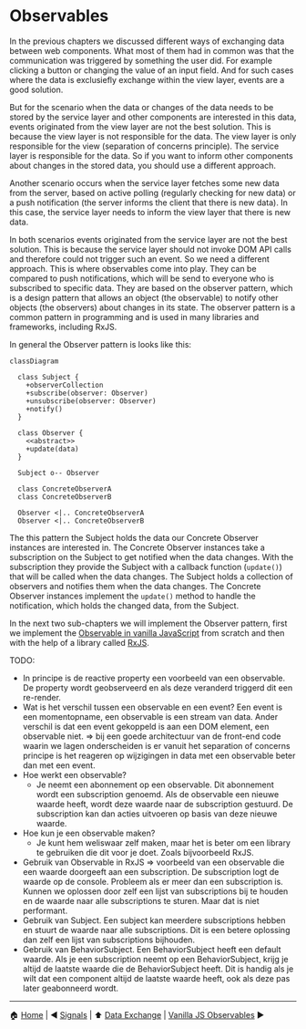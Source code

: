 # Observables

In the previous chapters we discussed different ways of exchanging data between web components. What most of them had in common was that the communication was triggered by something the user did. For example clicking a button or changing the value of an input field. And for such cases where the data is exclusiefly exchange within the view layer, events are a good solution.

But for the scenario when the data or changes of the data needs to be stored by the service layer and other components are interested in this data, events originated from the view layer are not the best solution. This is because the view layer is not responsible for the data. The view layer is only responsible for the view (separation of concerns principle). The service layer is responsible for the data. So if you want to inform other components about changes in the stored data, you should use a different approach.

Another scenario occurs when the service layer fetches some new data from the server, based on active polling (regularly checking for new data) or a push notification (the server informs the client that there is new data). In this case, the service layer needs to inform the view layer that there is new data.

In both scenarios events originated from the service layer are not the best solution. This is because the service layer should not invoke DOM API calls and therefore could not trigger such an event. So we need a different approach. This is where observables come into play. They can be compared to push notifications, which will be send to everyone who is subscribed to specific data. They are based on the observer pattern, which is a design pattern that allows an object (the observable) to notify other objects (the observers) about changes in its state. The observer pattern is a common pattern in programming and is used in many libraries and frameworks, including RxJS.

In general the Observer pattern is looks like this:

```mermaid
classDiagram
  
  class Subject {
    +observerCollection
    +subscribe(observer: Observer)
    +unsubscribe(observer: Observer)
    +notify()
  }

  class Observer {
    <<abstract>>
    +update(data)
  }

  Subject o-- Observer

  class ConcreteObserverA
  class ConcreteObserverB

  Observer <|.. ConcreteObserverA
  Observer <|.. ConcreteObserverB
```

The this pattern the Subject holds the data our Concrete Observer instances are interested in. The Concrete Observer instances take a subscription on the Subject to get notified when the data changes. With the subscription they provide the Subject with a callback function (`update()`)  that will be called when the data changes. The Subject holds a collection of observers and notifies them when the data changes. The Concrete Observer instances implement the `update()` method to handle the notification, which holds the changed data, from the Subject.

In the next two sub-chapters we will implement the Observer pattern, first we implement the [Observable in vanilla JavaScript](./observables-vanilla-js.md) from scratch and then with the help of a library called [RxJS](./observables-rxjs.md).

TODO:

- In principe is de reactive property een voorbeeld van een observable. De property wordt geobserveerd en als deze veranderd triggerd dit een re-render.
- Wat is het verschil tussen een observable en een event? 
    Een event is een momentopname, een observable is een stream van data.
    Ander verschil is dat een event gekoppeld is aan een DOM element, een observable niet.
    => bij een goede architectuur van de front-end code waarin we lagen onderscheiden is er vanuit het separation of concerns principe is het reageren op wijzigingen in data met een observable beter dan met een event.
- Hoe werkt een observable?
  - Je neemt een abonnement op een observable. Dit abonnement wordt een subscription genoemd. Als de observable een nieuwe waarde heeft, wordt deze waarde naar de subscription gestuurd. De subscription kan dan acties uitvoeren op basis van deze nieuwe waarde.
- Hoe kun je een observable maken?
  - Je kunt hem weliswaar zelf maken, maar het is beter om een library te gebruiken die dit voor je doet. Zoals bijvoorbeeld RxJS.
- Gebruik van Observable in RxJS => voorbeeld van een observable die een waarde doorgeeft aan een subscription. De subscription logt de waarde op de console. Probleem als er meer dan een subscription is. Kunnen we oplossen door zelf een lijst van subscriptions bij te houden en de waarde naar alle subscriptions te sturen. Maar dat is niet performant.
- Gebruik van Subject. Een subject kan meerdere subscriptions hebben en stuurt de waarde naar alle subscriptions. Dit is een betere oplossing dan zelf een lijst van subscriptions bijhouden.
- Gebruik van BehaviorSubject. Een BehaviorSubject heeft een default waarde. Als je een subscription neemt op een BehaviorSubject, krijg je altijd de laatste waarde die de BehaviorSubject heeft. Dit is handig als je wilt dat een component altijd de laatste waarde heeft, ook als deze pas later geabonneerd wordt.

---

:house: [Home](../README.md) | :arrow_backward: [Signals](./signals.md) |
:arrow_up: [Data Exchange](./README.md) | [Vanilla JS Observables](./observables-vanilla-js.md) :arrow_forward:
